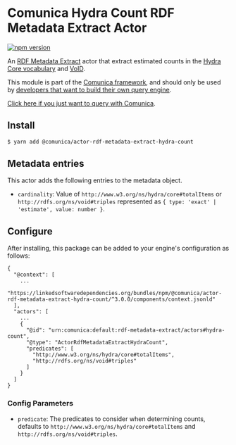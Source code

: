 # Comunica Hydra Count RDF Metadata Extract Actor

[![npm version](https://badge.fury.io/js/%40comunica%2Factor-rdf-metadata-extract-hydra-count.svg)](https://www.npmjs.com/package/@comunica/actor-rdf-metadata-extract-hydra-count)

An [RDF Metadata Extract](https://github.com/comunica/comunica/tree/master/packages/bus-rdf-metadata-extract) actor that
extract estimated counts in the [Hydra Core vocabulary](https://www.hydra-cg.com/spec/latest/core/)
and [VoID](https://www.w3.org/TR/void/).

This module is part of the [Comunica framework](https://github.com/comunica/comunica),
and should only be used by [developers that want to build their own query engine](https://comunica.dev/docs/modify/).

[Click here if you just want to query with Comunica](https://comunica.dev/docs/query/).

## Install

```bash
$ yarn add @comunica/actor-rdf-metadata-extract-hydra-count
```

## Metadata entries

This actor adds the following entries to the metadata object.

* `cardinality`: Value of `http://www.w3.org/ns/hydra/core#totalItems` or `http://rdfs.org/ns/void#triples` represented as `{ type: 'exact' | 'estimate', value: number }`.

## Configure

After installing, this package can be added to your engine's configuration as follows:
```text
{
  "@context": [
    ...
    "https://linkedsoftwaredependencies.org/bundles/npm/@comunica/actor-rdf-metadata-extract-hydra-count/^3.0.0/components/context.jsonld"  
  ],
  "actors": [
    ...
    {
      "@id": "urn:comunica:default:rdf-metadata-extract/actors#hydra-count",
      "@type": "ActorRdfMetadataExtractHydraCount",
      "predicates": [
        "http://www.w3.org/ns/hydra/core#totalItems",
        "http://rdfs.org/ns/void#triples"
      ]
    }
  ]
}
```

### Config Parameters

* `predicate`: The predicates to consider when determining counts, defaults to `http://www.w3.org/ns/hydra/core#totalItems` and `http://rdfs.org/ns/void#triples`.
